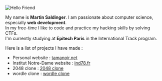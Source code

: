 ![Hello Friend](https://user-images.githubusercontent.com/51637671/187033777-037cf5e0-b60b-4854-89d1-a8a8f7906974.svg)

My name is **Martin Saldinger**. I am passionate about computer science, especially **web development**. <br>
In my free-time I like to code and practice my hacking skills by solving CTFs. <br>
I'm currently studying at **Epitech Paris** in the International Track program.

Here is a list of projects I have made : 

- Personal website : [tamanoir.net](https://tamanoir.net)
- Institut Notre-Dame website : [ind78.fr](https://www.ind78.fr/)
- 2048 clone : [2048 clone](https://letamanoir.github.io/2048-clone)
- wordle clone : [wordle clone](https://letamanoir.github.io/wordle-clone)
